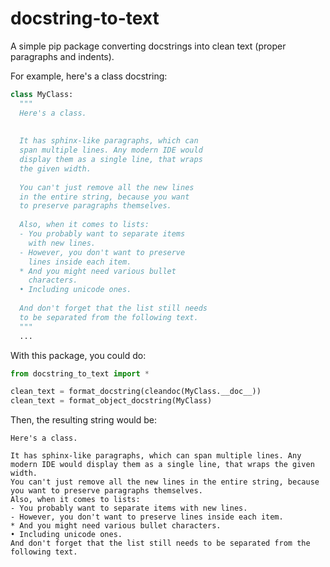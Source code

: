 # docstring-to-text

A simple pip package converting docstrings into clean text (proper paragraphs and indents).

For example, here's a class docstring:
```python
class MyClass:
  """
  Here's a class.
  
  
  It has sphinx-like paragraphs, which can
  span multiple lines. Any modern IDE would
  display them as a single line, that wraps
  the given width.
  
  You can't just remove all the new lines
  in the entire string, because you want
  to preserve paragraphs themselves.
  
  Also, when it comes to lists:
  - You probably want to separate items
    with new lines.
  - However, you don't want to preserve
    lines inside each item.
  * And you might need various bullet
    characters.
  • Including unicode ones.
  
  And don't forget that the list still needs
  to be separated from the following text.
  """
  ...
```

With this package, you could do:
```python
from docstring_to_text import *

clean_text = format_docstring(cleandoc(MyClass.__doc__))
clean_text = format_object_docstring(MyClass)
```

Then, the resulting string would be:
```text
Here's a class.

It has sphinx-like paragraphs, which can span multiple lines. Any modern IDE would display them as a single line, that wraps the given width.
You can't just remove all the new lines in the entire string, because you want to preserve paragraphs themselves.
Also, when it comes to lists:
- You probably want to separate items with new lines.
- However, you don't want to preserve lines inside each item.
* And you might need various bullet characters.
• Including unicode ones.
And don't forget that the list still needs to be separated from the following text.
```
